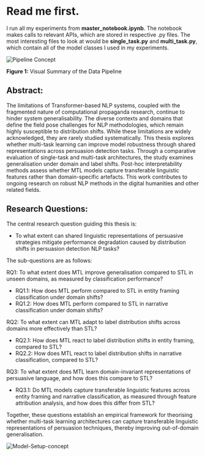 # Read me first.

I run all my experiments from **master_notebook.ipynb**. The notebook makes calls to relevant APIs, which are stored in respective .py files. The most interesting files to look at would be **single_task.py** and **multi_task.py**, which contain all of the model classes I used in my experiments.

![Pipeline Concept](https://github.com/user-attachments/assets/80152276-9639-4dae-9f67-8f8ad462face)

**Figure 1:** Visual Summary of the Data Pipeline




## Abstract:

The limitations of Transformer-based NLP systems, coupled with the fragmented nature of computational propaganda research, continue to hinder system generalisability. The diverse contexts and domains that define the field pose challenges for NLP methodologies, which remain highly susceptible to distribution shifts. While these limitations are widely acknowledged, they are rarely studied systematically. This thesis explores whether multi-task learning can improve model robustness through shared representations across persuasion detection tasks. Through a comparative evaluation of single-task and multi-task architectures, the study examines generalisation under domain and label shifts. Post-hoc interpretability methods assess whether MTL models capture transferable linguistic features rather than domain-specific artefacts. This work contributes to ongoing research on robust NLP methods in the digital humanities and other related fields.

## Research Questions:

The central research question guiding this thesis is: 

- To what extent can shared linguistic representations of persuasive strategies mitigate performance degradation caused by distribution shifts in persuasion detection NLP tasks?

The sub-questions are as follows:

RQ1: To what extent does MTL improve generalisation compared to STL in unseen domains, as measured by classification performance?
- RQ1.1: How does MTL perform compared to STL in entity framing classification under domain shifts?
- RQ1.2: How does MTL perform compared to STL in narrative classification under domain shifts?
  
RQ2: To what extent can MTL adapt to label distribution shifts across domains more effectively than STL?
- RQ2.1: How does MTL react to label distribution shifts in entity framing, compared to STL?
- RQ2.2: How does MTL react to label distribution shifts in narrative classification, compared to STL?

RQ3: To what extent does MTL learn domain-invariant representations of persuasive language, and how does this compare to STL?
- RQ3.1: Do MTL models capture transferable linguistic features across entity framing and narrative classification, as measured through feature attribution analysis, and how does this differ from STL?


Together, these questions establish an empirical framework for theorising whether multi-task learning architectures can capture transferable linguistic representations of persuasion techniques, thereby improving out-of-domain generalisation.

![Model-Setup-concept](https://github.com/user-attachments/assets/d0bde71d-41d4-4421-8f69-2a67a5460d0b)





